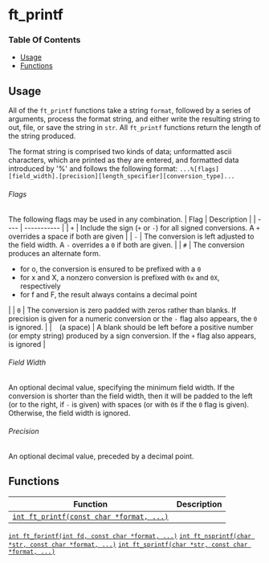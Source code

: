 # ft_printf

### Table Of Contents
* [Usage](#usage)
* [Functions](#functions)


## Usage  
All of the `ft_printf` functions take a string `format`, followed by a series of arguments, process the format string, and either write the resulting string to out, file, or save the string in `str`. All `ft_printf` functions return the length of the string produced.

The format string is comprised two kinds of data; unformatted ascii characters, which are printed as they are entered, and formatted data introduced by '%' and follows the following format:
`...%[flags][field_width].[precision][length_specifier][conversion_type]...`
###### Flags
The following flags may be used in any combination.
| Flag | Description |
| ---- | ----------- |
| `+` | Include the sign (`+` or `-`) for all signed conversions. A `+` overrides a space if both are given |
| `-` | The conversion is left adjusted to the field width. A `-` overrides a `0` if both are given. |
| `#` | The conversion produces an alternate form.<br/><ul><li>for o, the conversion is ensured to be prefixed with a `0`</li><li>for x and X, a nonzero conversion is prefixed with `0x` and `0X`, respectively</li><li>for f and F, the result always contains a decimal point</li></ul> |
| `0` | The conversion is zero padded with zeros rather than blanks. If precision is given for a numeric conversion or the `-` flag also appears, the `0` is ignored. |
| ` ` (a space) | A blank should be left before a positive number (or empty string) produced by a sign conversion. If the `+` flag also appears, ` ` is ignored |

###### Field Width
An optional decimal value, specifying the minimum field width. If the conversion is shorter than the field width, then it will be padded to the left (or to the right, if `-` is given) with spaces (or with `0`s if the `0` flag is given). Otherwise, the field width is ignored.

###### Precision
An optional decimal value, preceded by a decimal point. 

## Functions
| Function | Description |
| -------- | ----------- |
| [`int ft_printf(const char *format, ...)`](https://github.com/pheilbron/libft/blob/master/src/stdio/ft_printf/ft_printf.c)
[`int ft_fprintf(int fd, const char *format, ...)`](https://github.com/pheilbron/libft/blob/master/src/stdio/ft_printf/ft_fprintf.c)
[`int ft_nsprintf(char *str, const char *format, ...)`](https://github.com/pheilbron/libft/blob/master/src/stdio/ft_printf/ft_nsprintf.c)
[`int ft_sprintf(char *str, const char *format, ...)`](https://github.com/pheilbron/libft/blob/master/src/stdio/ft_printf/ft_sprintf.c)
